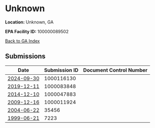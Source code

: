 # Unknown

**Location:** Unknown, GA

**EPA Facility ID:** 100000089502

[Back to GA Index](../../index.md)

## Submissions

| Date | Submission ID | Document Control Number |
|------|--------------|-------------------------|
| [2024-09-30](submissions/1000116130.md) | 1000116130 |  |
| [2019-12-11](submissions/1000083848.md) | 1000083848 |  |
| [2014-12-10](submissions/1000047883.md) | 1000047883 |  |
| [2009-12-16](submissions/1000011924.md) | 1000011924 |  |
| [2004-06-22](submissions/35456.md) | 35456 |  |
| [1999-06-21](submissions/7223.md) | 7223 |  |
